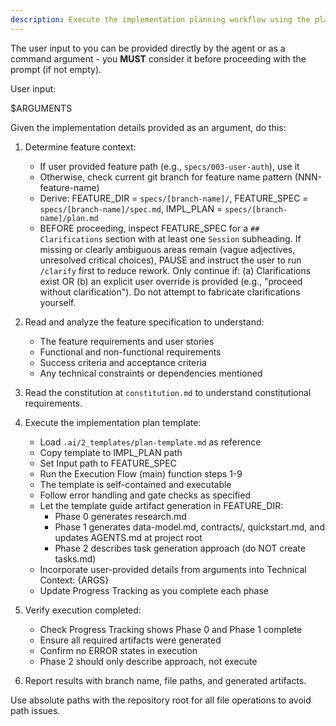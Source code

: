 ```yaml
---
description: Execute the implementation planning workflow using the plan template to generate design artifacts.
---
```


The user input to you can be provided directly by the agent or as a command argument - you **MUST** consider it before proceeding with the prompt (if not empty).

User input:

$ARGUMENTS

Given the implementation details provided as an argument, do this:

1. Determine feature context:
   - If user provided feature path (e.g., `specs/003-user-auth`), use it
   - Otherwise, check current git branch for feature name pattern (NNN-feature-name)
   - Derive: FEATURE_DIR = `specs/[branch-name]/`, FEATURE_SPEC = `specs/[branch-name]/spec.md`, IMPL_PLAN = `specs/[branch-name]/plan.md`
   - BEFORE proceeding, inspect FEATURE_SPEC for a `## Clarifications` section with at least one `Session` subheading. If missing or clearly ambiguous areas remain (vague adjectives, unresolved critical choices), PAUSE and instruct the user to run `/clarify` first to reduce rework. Only continue if: (a) Clarifications exist OR (b) an explicit user override is provided (e.g., "proceed without clarification"). Do not attempt to fabricate clarifications yourself.

2. Read and analyze the feature specification to understand:
   - The feature requirements and user stories
   - Functional and non-functional requirements
   - Success criteria and acceptance criteria
   - Any technical constraints or dependencies mentioned

3. Read the constitution at `constitution.md` to understand constitutional requirements.

4. Execute the implementation plan template:
   - Load `.ai/2_templates/plan-template.md` as reference
   - Copy template to IMPL_PLAN path
   - Set Input path to FEATURE_SPEC
   - Run the Execution Flow (main) function steps 1-9
   - The template is self-contained and executable
   - Follow error handling and gate checks as specified
   - Let the template guide artifact generation in FEATURE_DIR:
     * Phase 0 generates research.md
     * Phase 1 generates data-model.md, contracts/, quickstart.md, and updates AGENTS.md at project root
     * Phase 2 describes task generation approach (do NOT create tasks.md)
   - Incorporate user-provided details from arguments into Technical Context: {ARGS}
   - Update Progress Tracking as you complete each phase

5. Verify execution completed:
   - Check Progress Tracking shows Phase 0 and Phase 1 complete
   - Ensure all required artifacts were generated
   - Confirm no ERROR states in execution
   - Phase 2 should only describe approach, not execute

6. Report results with branch name, file paths, and generated artifacts.

Use absolute paths with the repository root for all file operations to avoid path issues.
